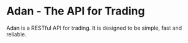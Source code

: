 # Adan - The API for Trading

Adan is a RESTful API for trading. It is designed to be simple, fast and reliable.
